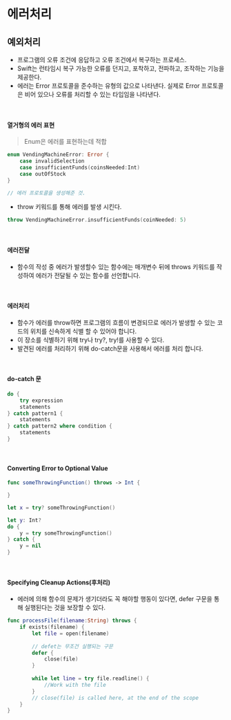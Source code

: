 # 에러처리

## 예외처리
- 프로그램의 오류 조건에 응답하고 오류 조건에서 복구하는 프로세스.
- Swift는 런타임시 복구 가능한 오류를 던지고, 포착하고, 전파하고, 조작하는 기능을 제공한다.
- 에러는 Error 프로토콜을 준수하는 유형의 값으로 나타낸다. 실제로 Error 프로토콜은 비어 있으나 오류를 처리할 수 있는 타입임을 나타낸다.

<br>

#### 열거형의 에러 표현
> Enum은 에러를 표현하는데 적합

```swift
enum VendingMachineError: Error {
	case invalidSelection
	case insufficientFunds(coinsNeeded:Int)
	case outOfStock
}

// 에러 프로토콜을 생성해준 것.
```

- throw 키워드를 통해 에러를 발생 시킨다.

```swift
throw VendingMachineError.insufficientFunds(coinNeeded: 5)
```

<br>

#### 에러전달
- 함수의 작성 중 에러가 발생할수 있는 함수에는 매개변수 뒤에 throws 키워드를 작성하여 에러가 전달될 수 있는 함수를 선언합니다.

<br>

#### 에러처리
- 함수가 에러를 throw하면 프로그램의 흐름이 변경되므로 에러가 발생할 수 있는 코드의 위치를 신속하게 식별 할 수 있어야 합니다.
- 이 장소를 식별하기 위해 try나 try?, try!를 사용할 수 있다.
- 발견된 에러를 처리하기 위해 do-catch문을 사용해서 에러를 처리 합니다.

<br>

#### do-catch 문

```swift
do {
	try expression
	statements
} catch pattern1 {
	statements
} catch pattern2 where condition {
	statements
}
```

<br>

#### Converting Error to Optional Value

```swift
func someThrowingFunction() throws -> Int {

}

let x = try? someThrowingFunction()

let y: Int?
do {
	y = try someThrowingFunction()
} catch {
	y = nil
}
```

<br>

#### Specifying Cleanup Actions(후처리)
- 에러에 의해 함수의 문제가 생기더라도 꼭 해야할 행동이 있다면, defer 구문을 통해 실행된다는 것을 보장할 수 있다.

```swift
func processFile(filename:String) throws {
	if exists(filename) {
		let file = open(filename)
		
		// defet는 무조건 실행되는 구문
		defer {
			close(file)
		}
		
		while let line = try file.readline() {
			//Work with the file
		}
		// close(file) is called here, at the end of the scope
	}
}
```